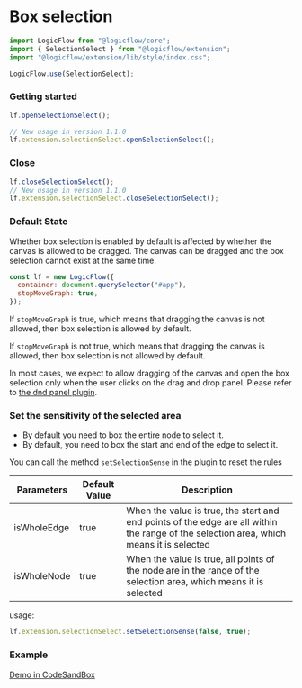 # Box selection

```ts
import LogicFlow from "@logicflow/core";
import { SelectionSelect } from "@logicflow/extension";
import "@logicflow/extension/lib/style/index.css";

LogicFlow.use(SelectionSelect);
```

### Getting started

```ts
lf.openSelectionSelect();

// New usage in version 1.1.0
lf.extension.selectionSelect.openSelectionSelect();
```

### Close

```ts
lf.closeSelectionSelect();
// New usage in version 1.1.0
lf.extension.selectionSelect.closeSelectionSelect();
```

<!-- <example href="/examples/#/extension/components/selection" :height="300" ></example> -->

### Default State

Whether box selection is enabled by default is affected by whether the canvas is allowed to be dragged. The canvas can be dragged and the box selection cannot exist at the same time.

```js
const lf = new LogicFlow({
  container: document.querySelector("#app"),
  stopMoveGraph: true,
});
```

If `stopMoveGraph` is true, which means that dragging the canvas is not allowed, then box selection is allowed by default.

If `stopMoveGraph` is not true, which means that dragging the canvas is allowed, then box selection is not allowed by default.

In most cases, we expect to allow dragging of the canvas and open the box selection only when the user clicks on the drag and drop panel. Please refer to [the dnd panel plugin](zh/guide/extension/component-dnd-panel).

### Set the sensitivity of the selected area

- By default you need to box the entire node to select it.
- By default, you need to box the start and end of the edge to select it.

You can call the method `setSelectionSense` in the plugin to reset the rules

| Parameters  | Default Value | Description                                                                                                                             |
| ----------- | ------------- | --------------------------------------------------------------------------------------------------------------------------------------- |
| isWholeEdge | true          | When the value is true, the start and end points of the edge are all within the range of the selection area, which means it is selected |
| isWholeNode | true          | When the value is true, all points of the node are in the range of the selection area, which means it is selected                       |

usage:

```js
lf.extension.selectionSelect.setSelectionSense(false, true);
```

### Example

<a href="https://codesandbox.io/embed/trusting-archimedes-m0bn4r?fontsize=14&hidenavigation=1&theme=dark&view=preview" target="_blank"> Demo in CodeSandBox</a>
